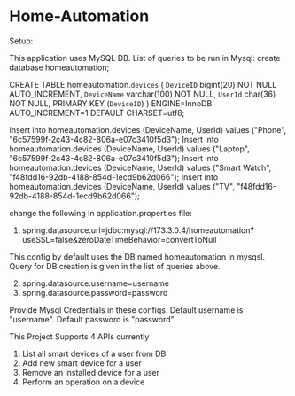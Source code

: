 # Home-Automation

Setup:

This application uses MySQL DB.
List of queries to be run in Mysql:
create database homeautomation;

CREATE TABLE homeautomation.`devices` (
  `DeviceID` bigint(20) NOT NULL AUTO_INCREMENT,
  `DeviceName` varchar(100) NOT NULL,
  `UserId` char(36) NOT NULL,
  PRIMARY KEY (`DeviceID`)
) ENGINE=InnoDB AUTO_INCREMENT=1 DEFAULT CHARSET=utf8;

Insert into homeautomation.devices (DeviceName, UserId) values ("Phone", "6c57599f-2c43-4c82-806a-e07c3410f5d3");
Insert into homeautomation.devices (DeviceName, UserId) values ("Laptop", "6c57599f-2c43-4c82-806a-e07c3410f5d3");
Insert into homeautomation.devices (DeviceName, UserId) values ("Smart Watch", "f48fdd16-92db-4188-854d-1ecd9b62d066");
Insert into homeautomation.devices (DeviceName, UserId) values ("TV", "f48fdd16-92db-4188-854d-1ecd9b62d066");


change the following In application.properties file:

1) spring.datasource.url=jdbc:mysql://173.3.0.4/homeautomation?useSSL=false&zeroDateTimeBehavior=convertToNull

This config by default uses the DB named homeautomation in mysqsl. Query for DB creation is given in the list of queries above.

2) spring.datasource.username=username
3) spring.datasource.password=password

Provide Mysql Credentials in these configs. Default username is "username". Default password is "password".

This Project Supports 4 APIs currently

1) List all smart devices of a user from DB
2) Add new smart device for a user
3) Remove an installed device for a user
4) Perform an operation on a device
